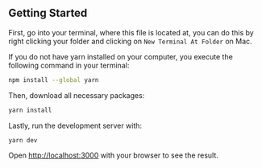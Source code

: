 ## Getting Started

First, go into your terminal, where this file is located at, you can do this by right clicking your folder and clicking on `New Terminal At Folder` on Mac.

If you do not have yarn installed on your computer, you execute the following command in your terminal:

```bash
npm install --global yarn
```

Then, download all necessary packages:

```bash
yarn install
```

Lastly, run the development server with:

```bash
yarn dev
```

Open [http://localhost:3000](http://localhost:3000) with your browser to see the result.

